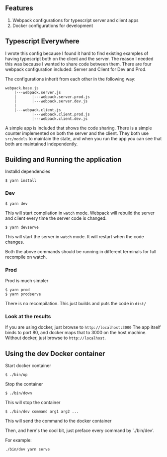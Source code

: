## Features

1. Webpack configurations for typescript server and client apps
2. Docker configurations for development

## Typescript Everywhere

I wrote this config because I found it hard to find existing examples of
having typescript both on the client and the server. The reason I needed this
was because I wanted to share code between them. There are four
webpack configuration included: Server and Client for Dev and Prod.

The configurations inherit from each other in the following way:

```
webpack.base.js
    |---webpack.server.js
    |       |---webpack.server.prod.js
    |       |---webpack.server.dev.js
    |
    |---webpack.client.js
            |---webpack.client.prod.js
            |---webpack.client.dev.js
```

A simple app is included that shows the code sharing. There is a simple
counter implemented on both the server and the client. They both
use `src/models` to maintain the state, and when you run the app
you can see that both are maintained independently.



## Building and Running the application

Installd dependencies

```
$ yarn install
```

### Dev

```
$ yarn dev
```

This will start compilation in `watch` mode. Webpack will
rebuild the server and client every time the server code is changed.

```
$ yarn devserve
```

This will start the server in `watch` mode. It will restart when the code changes.

Both the above commands should be running in different terminals for full
recompile on watch.

### Prod

Prod is much simpler

```
$ yarn prod
$ yarn prodserve
```

There is no recompilation. This just builds and puts the code in `dist/`

### Look at the results

If you are using docker, just browse to ```http://localhost:3000```
The app itself binds to port 80, and docker maps that to 3000 on the
host machine. Without docker, just browse to ```http://localhost```.

## Using the dev Docker container

Start docker container

```
$ ./bin/up
```

Stop the container

```
$ ./bin/down
```

This will stop the container

```
$ ./bin/dev command arg1 arg2 ...
```

This will send the command to the docker container

Then, and here's the cool bit, just preface every command by `./bin/dev'.

For example:
```
./bin/dev yarn serve
```
